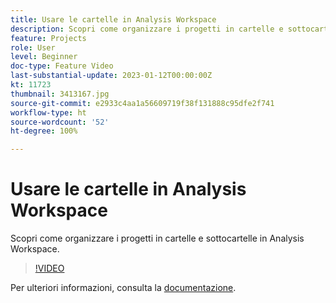 ```yaml
---
title: Usare le cartelle in Analysis Workspace
description: Scopri come organizzare i progetti in cartelle e sottocartelle in Analysis Workspace.
feature: Projects
role: User
level: Beginner
doc-type: Feature Video
last-substantial-update: 2023-01-12T00:00:00Z
kt: 11723
thumbnail: 3413167.jpg
source-git-commit: e2933c4aa1a56609719f38f131888c95dfe2f741
workflow-type: ht
source-wordcount: '52'
ht-degree: 100%

---
```



# Usare le cartelle in Analysis Workspace

Scopri come organizzare i progetti in cartelle e sottocartelle in Analysis Workspace.

>[!VIDEO](https://video.tv.adobe.com/v/3413167/?quality=12&learn=on)

Per ulteriori informazioni, consulta la [documentazione](https://experienceleague.adobe.com/docs/analytics/analyze/analysis-workspace/build-workspace-project/workspace-folders/about-folders.html?lang=it).
